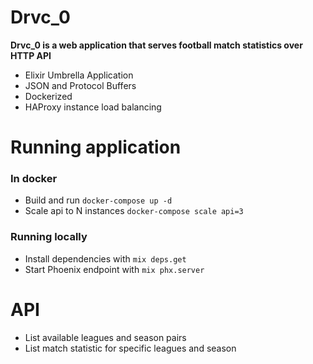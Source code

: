 # Drvc_0

**Drvc_0 is a web application that serves football match statistics over HTTP API**

  - Elixir Umbrella Application
  - JSON and Protocol Buffers
  - Dockerized
  - HAProxy instance load balancing

# Running application

### In docker
  * Build and run `docker-compose up -d`
  * Scale api to N instances `docker-compose scale api=3`
  
### Running locally
  * Install dependencies with `mix deps.get`
  * Start Phoenix endpoint with `mix phx.server`

# API
  * List available leagues and season pairs
  * List match statistic for specific leagues and season

